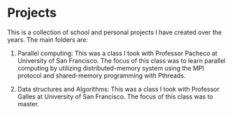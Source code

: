 # Projects
This is a collection of school and personal projects I have created over the years. 
The main folders are:

1) Parallel computing: This was a class I took with Professor Pacheco at University of San Francisco. The focus of this class was to learn parallel computing by utilizing distributed-memory system using the MPI protocol and shared-memory programming with Pthreads.

2) Data structures and Algorithms: This was a class I took with Professor Galles at University of San Francisco. The focus of this class was to master.
